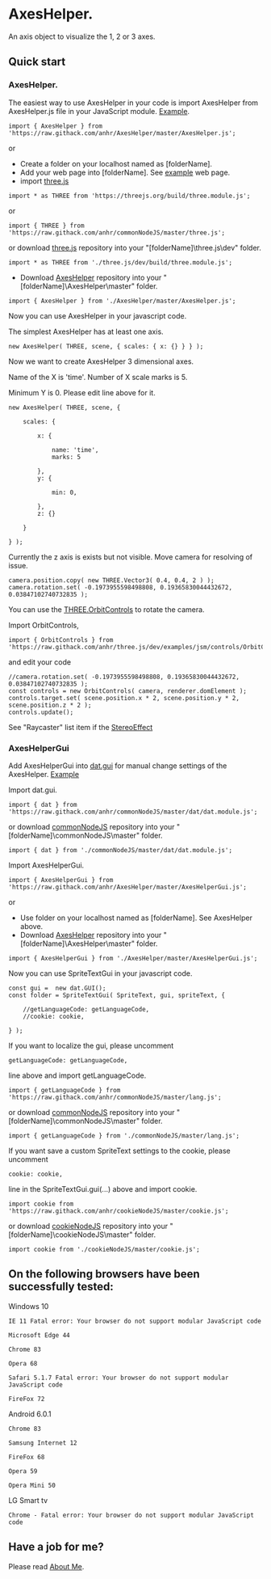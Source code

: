 # AxesHelper.

An axis object to visualize the 1, 2 or 3 axes.

## Quick start

### AxesHelper.

The easiest way to use AxesHelper in your code is import AxesHelper from AxesHelper.js file in your JavaScript module.
[Example](https://github.com/anhr/AxesHelper/blob/master/Examples/AxesHelper.html).
```
import { AxesHelper } from 'https://raw.githack.com/anhr/AxesHelper/master/AxesHelper.js';
```
or

* Create a folder on your localhost named as [folderName].
* Add your web page into [folderName]. See [example](https://github.com/anhr/AxesHelper/blob/master/Examples/AxesHelper.html) web page.
* import [three.js](https://github.com/anhr/three.js)
```
import * as THREE from 'https://threejs.org/build/three.module.js';
```
or
```
import { THREE } from 'https://raw.githack.com/anhr/commonNodeJS/master/three.js';
```
or download [three.js](https://github.com/anhr/three.js) repository into your "[folderName]\three.js\dev" folder.
```
import * as THREE from './three.js/dev/build/three.module.js';
```
* Download [AxesHelper](https://github.com/anhr/AxesHelper) repository into your "[folderName]\AxesHelper\master" folder.
```
import { AxesHelper } from './AxesHelper/master/AxesHelper.js';
```

Now you can use AxesHelper in your javascript code.

The simplest AxesHelper has at least one axis.
```
new AxesHelper( THREE, scene, { scales: { x: {} } } );
```

Now we want to create AxesHelper 3 dimensional axes.

Name of the X is 'time'. Number of X scale marks is 5.

Minimum Y is 0.
Please edit line above for it.
```
new AxesHelper( THREE, scene, {

	scales: {

		x: {
		
			name: 'time',
			marks: 5
		
		},
		y: {
		
			min: 0,
		
		},
		z: {}

	}

} );
```
Currently the z axis is exists but not visible. Move camera for resolving of issue.
```
camera.position.copy( new THREE.Vector3( 0.4, 0.4, 2 ) );
camera.rotation.set( -0.1973955598498808, 0.19365830044432672, 0.03847102740732835 );
```
You can use the [THREE.OrbitControls](https://threejs.org/docs/index.html#examples/en/controls/OrbitControls) to rotate the camera.

Import OrbitControls,
```
import { OrbitControls } from 'https://raw.githack.com/anhr/three.js/dev/examples/jsm/controls/OrbitControls.js';
```
and edit your code
```
//camera.rotation.set( -0.1973955598498808, 0.19365830044432672, 0.03847102740732835 );
const controls = new OrbitControls( camera, renderer.domElement );
controls.target.set( scene.position.x * 2, scene.position.y * 2, scene.position.z * 2 );
controls.update();
```

See "Raycaster" list item if the [StereoEffect](../../../commonNodeJS/master/StereoEffect/jsdoc)

### AxesHelperGui

Add AxesHelperGui into [dat.gui](https://github.com/anhr/dat.gui) for manual change settings of the AxesHelper.
[Example](https://raw.githack.com/anhr/AxesHelper/master/Examples/AxesHelperGui.html)

Import dat.gui.
```
import { dat } from 'https://raw.githack.com/anhr/commonNodeJS/master/dat/dat.module.js';
```
or download [commonNodeJS](https://github.com/anhr/commonNodeJS) repository into your "[folderName]\commonNodeJS\master" folder.
```
import { dat } from './commonNodeJS/master/dat/dat.module.js';
```
Import AxesHelperGui.
```
import { AxesHelperGui } from 'https://raw.githack.com/anhr/AxesHelper/master/AxesHelperGui.js';
```
or

* Use folder on your localhost named as [folderName]. See AxesHelper above.
* Download [AxesHelper](https://github.com/anhr/AxesHelper) repository into your "[folderName]\AxesHelper\master" folder.
```
import { AxesHelperGui } from './AxesHelper/master/AxesHelperGui.js';
```

Now you can use SpriteTextGui in your javascript code.
```
const gui =  new dat.GUI();
const folder = SpriteTextGui( SpriteText, gui, spriteText, {

	//getLanguageCode: getLanguageCode,
	//cookie: cookie,

} );
```
If you want to localize the gui, please uncomment
```
getLanguageCode: getLanguageCode,
```
line above and import getLanguageCode.
```
import { getLanguageCode } from 'https://raw.githack.com/anhr/commonNodeJS/master/lang.js';
```
or download [commonNodeJS](https://github.com/anhr/commonNodeJS) repository into your "[folderName]\commonNodeJS\master" folder.
```
import { getLanguageCode } from './commonNodeJS/master/lang.js';
```
If you want save a custom SpriteText settings to the cookie, please uncomment
```
cookie: cookie,
```
line in the SpriteTextGui.gui(...) above and import cookie.
```
import cookie from 'https://raw.githack.com/anhr/cookieNodeJS/master/cookie.js';
```
or download [cookieNodeJS](https://github.com/anhr/cookieNodeJS) repository into your "[folderName]\cookieNodeJS\master" folder.
```
import cookie from './cookieNodeJS/master/cookie.js';
```

## On the following browsers have been successfully tested:

Windows 10

	IE 11 Fatal error: Your browser do not support modular JavaScript code

	Microsoft Edge 44

	Chrome 83

	Opera 68

	Safari 5.1.7 Fatal error: Your browser do not support modular JavaScript code

	FireFox 72

Android 6.0.1

	Chrome 83

	Samsung Internet 12

	FireFox 68

	Opera 59

	Opera Mini 50

LG Smart tv

	Chrome - Fatal error: Your browser do not support modular JavaScript code


 ## Have a job for me?
Please read [About Me](https://anhr.github.io/AboutMe/).
